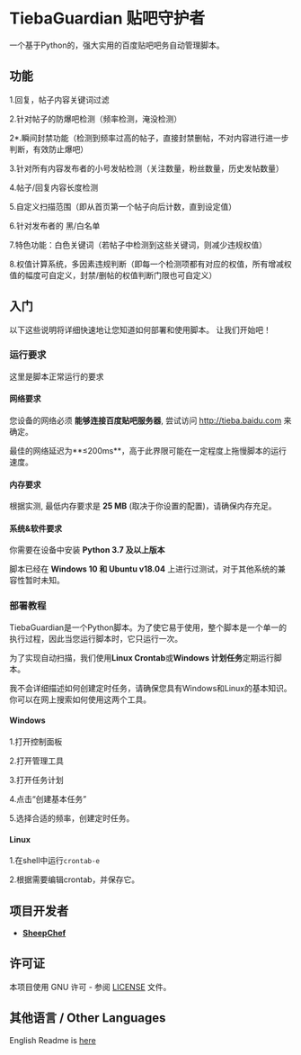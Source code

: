 # TiebaGuardian 贴吧守护者

一个基于Python的，强大实用的百度贴吧吧务自动管理脚本。
## 功能

1.回复，帖子内容关键词过滤

2.针对帖子的防爆吧检测（频率检测，淹没检测）

2*.瞬间封禁功能（检测到频率过高的帖子，直接封禁删帖，不对内容进行进一步判断，有效防止爆吧）

3.针对所有内容发布者的小号发帖检测（关注数量，粉丝数量，历史发帖数量）

4.帖子/回复内容长度检测

5.自定义扫描范围（即从首页第一个帖子向后计数，直到设定值）

6.针对发布者的 黑/白名单

7.特色功能：白色关键词（若帖子中检测到这些关键词，则减少违规权值）

8.权值计算系统，多因素违规判断（即每一个检测项都有对应的权值，所有增减权值的幅度可自定义，封禁/删帖的权值判断门限也可自定义）

## 入门

以下这些说明将详细快速地让您知道如何部署和使用脚本。
让我们开始吧！

### 运行要求

这里是脚本正常运行的要求

#### 网络要求

您设备的网络必须 **能够连接百度贴吧服务器**, 尝试访问 http://tieba.baidu.com 来确定。

最佳的网络延迟为**≤200ms**，高于此界限可能在一定程度上拖慢脚本的运行速度。

#### 内存要求

根据实测, 最低内存要求是 **25 MB** (取决于你设置的配置)，请确保内存充足。

#### 系统&软件要求

你需要在设备中安装 **Python 3.7 及以上版本**

脚本已经在 **Windows 10 和 Ubuntu v18.04** 上进行过测试，对于其他系统的兼容性暂时未知。

### 部署教程

TiebaGuardian是一个Python脚本。为了使它易于使用，整个脚本是一个单一的执行过程，因此当您运行脚本时，它只运行一次。

为了实现自动扫描，我们使用**Linux Crontab**或**Windows 计划任务**定期运行脚本。

我不会详细描述如何创建定时任务，请确保您具有Windows和Linux的基本知识。你可以在网上搜索如何使用这两个工具。

#### Windows

1.打开控制面板

2.打开管理工具

3.打开任务计划

4.点击“创建基本任务”

5.选择合适的频率，创建定时任务。

#### Linux

1.在shell中运行```crontab-e```

2.根据需要编辑crontab，并保存它。

## 项目开发者

* [**SheepChef**](https://github.com/SheepChef)

## 许可证

本项目使用 GNU 许可 - 参阅 [LICENSE](LICENSE) 文件。

## 其他语言 / Other Languages

English Readme is [here](README_en-us.md)
